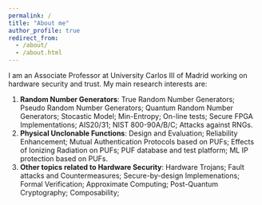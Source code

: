 ```yaml
---
permalink: /
title: "About me"
author_profile: true
redirect_from: 
  - /about/
  - /about.html
--- 
```

I am an Associate Professor at University Carlos III of Madrid working on  hardware security and trust. My main research interests are:

1. **Random Number Generators**: True Random Number Generators; Pseudo Random Number Generators; Quantum Random Number Generators; Stocastic Model; Min-Entropy; On-line tests; Secure FPGA Implementations; AIS20/31; NIST 800-90A/B/C; Attacks against RNGs.
2. **Physical Unclonable Functions**: Design and Evaluation; Reliability Enhancement; Mutual Authentication Protocols based on PUFs; Effects of Ionizing Radiation on PUFs; PUF database and test platform; ML IP protection based on PUFs.
3. **Other topics related to Hardware Security**: Hardware Trojans; Fault attacks and Countermeasures; Secure-by-design Implemenations; Formal Verification; Approximate Computing; Post-Quantum Cryptography; Composability; 
